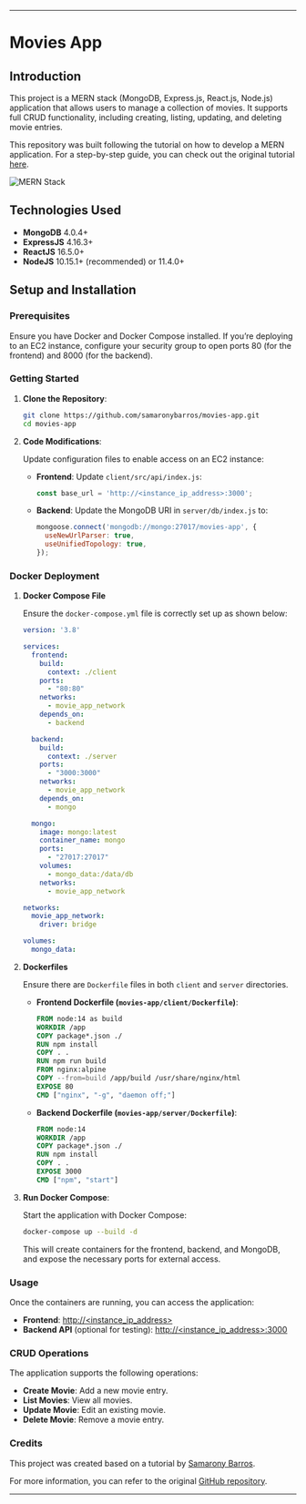 
---

# Movies App

## Introduction

This project is a MERN stack (MongoDB, Express.js, React.js, Node.js) application that allows users to manage a collection of movies. It supports full CRUD functionality, including creating, listing, updating, and deleting movie entries. 

This repository was built following the tutorial on how to develop a MERN application. For a step-by-step guide, you can check out the original tutorial [here](https://medium.com/@samarony.barros/how-to-create-your-first-mern-mongodb-express-js-react-js-and-node-js-stack-7e8b20463e66).

![MERN Stack](https://miro.medium.com/max/678/1*dqvlaszRLvoPmARpOlLN9A.png)

## Technologies Used

- **MongoDB** 4.0.4+
- **ExpressJS** 4.16.3+
- **ReactJS** 16.5.0+
- **NodeJS** 10.15.1+ (recommended) or 11.4.0+

## Setup and Installation

### Prerequisites

Ensure you have Docker and Docker Compose installed. If you’re deploying to an EC2 instance, configure your security group to open ports 80 (for the frontend) and 8000 (for the backend).

### Getting Started

1. **Clone the Repository**:
   ```bash
   git clone https://github.com/samaronybarros/movies-app.git
   cd movies-app
   ```

2. **Code Modifications**:

   Update configuration files to enable access on an EC2 instance:

   - **Frontend**: Update `client/src/api/index.js`:
     ```javascript
     const base_url = 'http://<instance_ip_address>:3000';
     ```

   - **Backend**: Update the MongoDB URI in `server/db/index.js` to:
     ```javascript
     mongoose.connect('mongodb://mongo:27017/movies-app', {
       useNewUrlParser: true,
       useUnifiedTopology: true,
     });
     ```

### Docker Deployment

1. **Docker Compose File**

   Ensure the `docker-compose.yml` file is correctly set up as shown below:

   ```yaml
   version: '3.8'

   services:
     frontend:
       build:
         context: ./client
       ports:
         - "80:80"
       networks:
         - movie_app_network
       depends_on:
         - backend

     backend:
       build:
         context: ./server
       ports:
         - "3000:3000"
       networks:
         - movie_app_network
       depends_on:
         - mongo

     mongo:
       image: mongo:latest
       container_name: mongo
       ports:
         - "27017:27017"
       volumes:
         - mongo_data:/data/db
       networks:
         - movie_app_network

   networks:
     movie_app_network:
       driver: bridge

   volumes:
     mongo_data:
   ```

2. **Dockerfiles**

   Ensure there are `Dockerfile` files in both `client` and `server` directories.

   - **Frontend Dockerfile (`movies-app/client/Dockerfile`)**:
     ```dockerfile
     FROM node:14 as build
     WORKDIR /app
     COPY package*.json ./
     RUN npm install
     COPY . .
     RUN npm run build
     FROM nginx:alpine
     COPY --from=build /app/build /usr/share/nginx/html
     EXPOSE 80
     CMD ["nginx", "-g", "daemon off;"]
     ```

   - **Backend Dockerfile (`movies-app/server/Dockerfile`)**:
     ```dockerfile
     FROM node:14
     WORKDIR /app
     COPY package*.json ./
     RUN npm install
     COPY . .
     EXPOSE 3000
     CMD ["npm", "start"]
     ```

3. **Run Docker Compose**:

   Start the application with Docker Compose:

   ```bash
   docker-compose up --build -d
   ```

   This will create containers for the frontend, backend, and MongoDB, and expose the necessary ports for external access.

### Usage

Once the containers are running, you can access the application:

- **Frontend**: [http://<instance_ip_address>](http://<instance_ip_address>)
- **Backend API** (optional for testing): [http://<instance_ip_address>:3000](http://<instance_ip_address>:3000)

### CRUD Operations

The application supports the following operations:

- **Create Movie**: Add a new movie entry.
- **List Movies**: View all movies.
- **Update Movie**: Edit an existing movie.
- **Delete Movie**: Remove a movie entry.

### Credits

This project was created based on a tutorial by [Samarony Barros](https://medium.com/@samarony.barros).

For more information, you can refer to the original [GitHub repository](https://github.com/samaronybarros/movies-app).

---
